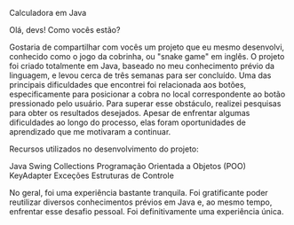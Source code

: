 Calculadora em Java

Olá, devs! Como vocês estão?

Gostaria de compartilhar com vocês um projeto que eu mesmo desenvolvi, conhecido como o jogo da cobrinha, ou "snake game" em inglês. O projeto foi criado totalmente em Java, baseado no meu conhecimento prévio da linguagem, e levou cerca de três semanas para ser concluído. Uma das principais dificuldades que encontrei foi relacionada aos botões, especificamente para posicionar a cobra no local correspondente ao botão pressionado pelo usuário. Para superar esse obstáculo, realizei pesquisas para obter os resultados desejados. Apesar de enfrentar algumas dificuldades ao longo do processo, elas foram oportunidades de aprendizado que me motivaram a continuar.

Recursos utilizados no desenvolvimento do projeto:

Java Swing
Collections
Programação Orientada a Objetos (POO)
KeyAdapter
Exceções
Estruturas de Controle

No geral, foi uma experiência bastante tranquila. Foi gratificante poder reutilizar diversos conhecimentos prévios em Java e, ao mesmo tempo, enfrentar esse desafio pessoal. Foi definitivamente uma experiência única.
